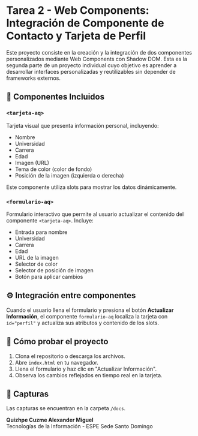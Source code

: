 # Tarea 2 - Web Components: Integración de Componente de Contacto y Tarjeta de Perfil

Este proyecto consiste en la creación y la integración de dos componentes personalizados mediante Web Components con Shadow DOM. Esta es la segunda parte de un proyecto individual cuyo objetivo es aprender a desarrollar interfaces personalizadas y reutilizables sin depender de frameworks externos.

## 🧩 Componentes Incluidos

### `<tarjeta-aq>`
Tarjeta visual que presenta información personal, incluyendo:
- Nombre
- Universidad
- Carrera
- Edad
- Imagen (URL)
- Tema de color (color de fondo)
- Posición de la imagen (izquierda o derecha)

Este componente utiliza slots para mostrar los datos dinámicamente.

### `<formulario-aq>`
Formulario interactivo que permite al usuario actualizar el contenido del componente `<tarjeta-aq>`. Incluye:
- Entrada para nombre
- Universidad
- Carrera
- Edad
- URL de la imagen
- Selector de color
- Selector de posición de imagen
- Botón para aplicar cambios

## ⚙️ Integración entre componentes

Cuando el usuario llena el formulario y presiona el botón **Actualizar Información**, el componente `formulario-aq` localiza la tarjeta con `id="perfil"` y actualiza sus atributos y contenido de los slots.

## 🚀 Cómo probar el proyecto

1. Clona el repositorio o descarga los archivos.
2. Abre `index.html` en tu navegador.
3. Llena el formulario y haz clic en "Actualizar Información".
4. Observa los cambios reflejados en tiempo real en la tarjeta.

## 📸 Capturas

Las capturas se encuentran en la carpeta `/docs`.

**Quizhpe Cuzme Alexander Miguel**  
Tecnologías de la Información - ESPE Sede Santo Domingo